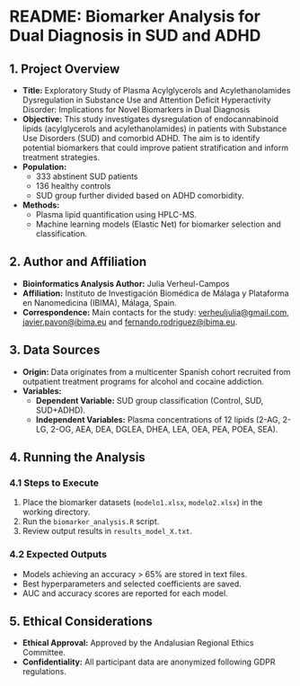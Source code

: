 # README: Biomarker Analysis for Dual Diagnosis in SUD and ADHD

## 1. Project Overview
- **Title:** Exploratory Study of Plasma Acylglycerols and Acylethanolamides Dysregulation in Substance Use and Attention Deficit Hyperactivity Disorder: Implications for Novel Biomarkers in Dual Diagnosis
- **Objective:** This study investigates dysregulation of endocannabinoid lipids (acylglycerols and acylethanolamides) in patients with Substance Use Disorders (SUD) and comorbid ADHD. The aim is to identify potential biomarkers that could improve patient stratification and inform treatment strategies.
- **Population:**
  - 333 abstinent SUD patients
  - 136 healthy controls
  - SUD group further divided based on ADHD comorbidity.
- **Methods:**
  - Plasma lipid quantification using HPLC-MS.
  - Machine learning models (Elastic Net) for biomarker selection and classification.

## 2. Author and Affiliation
- **Bioinformatics Analysis Author:** Julia Verheul-Campos
- **Affiliation:** Instituto de Investigación Biomédica de Málaga y Plataforma en Nanomedicina (IBIMA), Málaga, Spain.
- **Correspondence:** Main contacts for the study: verheuljulia@gmail.com, javier.pavon@ibima.eu and fernando.rodriguez@ibima.eu.

## 3. Data Sources
- **Origin:** Data originates from a multicenter Spanish cohort recruited from outpatient treatment programs for alcohol and cocaine addiction.
- **Variables:**
  - **Dependent Variable:** SUD group classification (Control, SUD, SUD+ADHD).
  - **Independent Variables:** Plasma concentrations of 12 lipids (2-AG, 2-LG, 2-OG, AEA, DEA, DGLEA, DHEA, LEA, OEA, PEA, POEA, SEA).


## 4. Running the Analysis
### 4.1 Steps to Execute
1. Place the biomarker datasets (`modelo1.xlsx`, `modelo2.xlsx`) in the working directory.
2. Run the `biomarker_analysis.R` script.
3. Review output results in `results_model_X.txt`.

### 4.2 Expected Outputs
- Models achieving an accuracy > 65% are stored in text files.
- Best hyperparameters and selected coefficients are saved.
- AUC and accuracy scores are reported for each model.

## 5. Ethical Considerations
- **Ethical Approval:** Approved by the Andalusian Regional Ethics Committee.
- **Confidentiality:** All participant data are anonymized following GDPR regulations.





